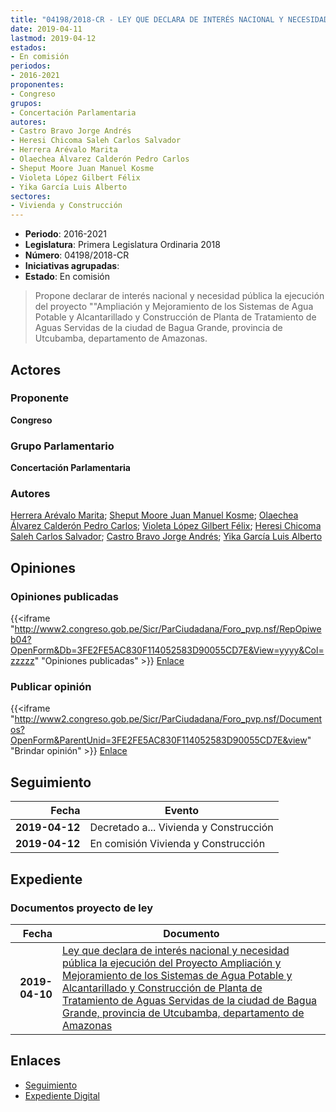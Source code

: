 ```yaml
---
title: "04198/2018-CR - LEY QUE DECLARA DE INTERÉS NACIONAL Y NECESIDAD PÚBLICA LA EJECUCIÓN DEL PROYECTO 'AMPLIACIÓN Y MEJORAMIENTO DE LOS SISTEMAS DE AGUA POTABLE Y ALCANTARILLADO Y CONSTRUCCIÓN DE PLANTA DE TRATAMIENTO DE AGUAS SERVIDAS DE LA CIUDAD DE BAGUA GRANDE, PROVINCIA DE UTCUBAMBA, DEPARTAMENTO DE AMAZONAS'"
date: 2019-04-11
lastmod: 2019-04-12
estados:
- En comisión
periodos:
- 2016-2021
proponentes:
- Congreso
grupos:
- Concertación Parlamentaria
autores:
- Castro Bravo Jorge Andrés
- Heresi Chicoma Saleh Carlos Salvador
- Herrera Arévalo Marita
- Olaechea Álvarez Calderón Pedro Carlos
- Sheput Moore Juan Manuel Kosme
- Violeta López Gilbert Félix
- Yika García Luis Alberto
sectores:
- Vivienda y Construcción
---
```

- **Periodo**: 2016-2021
- **Legislatura**: Primera Legislatura Ordinaria 2018
- **Número**: 04198/2018-CR
- **Iniciativas agrupadas**: 
- **Estado**: En comisión

> Propone declarar de interés nacional y necesidad pública la ejecución del proyecto ""Ampliación y Mejoramiento de los Sistemas de Agua Potable y Alcantarillado y Construcción de Planta de Tratamiento de Aguas Servidas de la ciudad de Bagua Grande, provincia de Utcubamba, departamento de Amazonas.


## Actores

### Proponente

**Congreso**

### Grupo Parlamentario

**Concertación Parlamentaria**

### Autores

[Herrera Arévalo Marita](mailto:mailto:mherrera@congreso.gob.pe); [Sheput Moore Juan Manuel Kosme](mailto:mailto:jsheput@congreso.gob.pe); [Olaechea Álvarez Calderón Pedro Carlos](mailto:mailto:polaechea@congreso.gob.pe); [Violeta López Gilbert Félix](mailto:mailto:gvioleta@congreso.gob.pe); [Heresi Chicoma Saleh Carlos Salvador](mailto:mailto:sheresi@congreso.gob.pe); [Castro Bravo Jorge Andrés](mailto:mailto:jacastro@congreso.gob.pe); [Yika García Luis Alberto](mailto:mailto:lyika@congreso.gob.pe)

## Opiniones

### Opiniones publicadas

{{<iframe "http://www2.congreso.gob.pe/Sicr/ParCiudadana/Foro_pvp.nsf/RepOpiweb04?OpenForm&Db=3FE2FE5AC830F114052583D90055CD7E&View=yyyy&Col=zzzzz" "Opiniones publicadas" >}}
[Enlace](http://www2.congreso.gob.pe/Sicr/ParCiudadana/Foro_pvp.nsf/RepOpiweb04?OpenForm&Db=3FE2FE5AC830F114052583D90055CD7E&View=yyyy&Col=zzzzz)

### Publicar opinión

{{<iframe "http://www2.congreso.gob.pe/Sicr/ParCiudadana/Foro_pvp.nsf/Documentos?OpenForm&ParentUnid=3FE2FE5AC830F114052583D90055CD7E&view" "Brindar opinión" >}}
[Enlace](http://www2.congreso.gob.pe/Sicr/ParCiudadana/Foro_pvp.nsf/Documentos?OpenForm&ParentUnid=3FE2FE5AC830F114052583D90055CD7E&view)


## Seguimiento

| Fecha | Evento |
|------:|--------|
| **2019-04-12** | Decretado a... Vivienda y Construcción |
| **2019-04-12** | En comisión Vivienda y Construcción |

## Expediente

### Documentos proyecto de ley

| Fecha | Documento |
|------:|-----------|
| **2019-04-10** | [Ley que declara de interés nacional y necesidad pública la ejecución del Proyecto Ampliación y Mejoramiento de los Sistemas de Agua Potable y Alcantarillado y Construcción de Planta de Tratamiento de Aguas Servidas de la ciudad de Bagua Grande, provincia de Utcubamba, departamento de Amazonas](http://www.leyes.congreso.gob.pe/Documentos/2016_2021/Proyectos_de_Ley_y_de_Resoluciones_Legislativas/PL0419820190410..pdf) |

## Enlaces

- [Seguimiento](http://www2.congreso.gob.pe/Sicr/TraDocEstProc/CLProLey2016.nsf/f7fff46988ca05b1052578e100829cc7/f08c5baa3309d5ca052583d9006de5de?OpenDocument)
- [Expediente Digital](http://www2.congreso.gob.pe/Sicr/TraDocEstProc/Expvirt_2011.nsf/visbusqptramdoc1621/04198?opendocument)

